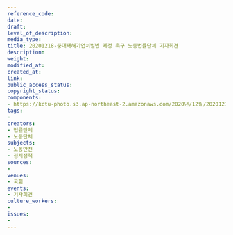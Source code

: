```yaml
---
reference_code: 
date: 
draft: 
level_of_description: 
media_type: 
title: 20201218-중대재해기업처벌법 제정 촉구 노동법률단체 기자회견
description: 
weight: 
modified_at: 
created_at: 
link: 
public_access_status: 
copyright_status: 
components:
- https://kctu-photo.s3.ap-northeast-2.amazonaws.com/2020년/12월/20201218-중대재해기업처벌법+제정+촉구+노동법률단체+기자회견/_5D47248.JPG
tags:
- 
creators:
- 법률단체
- 노동단체
subjects:
- 노동안전
- 정치정책
sources:
- 
venues:
- 국회
events:
- 기자회견
culture_workers:
- 
issues:
- 
---
```

